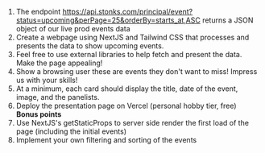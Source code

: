 1.  The endpoint https://api.stonks.com/principal/event?status=upcoming&perPage=25&orderBy=starts_at,ASC returns a JSON object of our live prod events data
2.  Create a webpage using NextJS and Tailwind CSS that processes and presents the data to show upcoming events.
3.  Feel free to use external libraries to help fetch and present the data. Make the page appealing!
4.  Show a browsing user these are events they don't want to miss! Impress us with your skills!
5.  At a minimum, each card should display the title, date of the event, image, and the panelists.
6.  Deploy the presentation page on Vercel (personal hobby tier, free)
    **Bonus points**
7.  Use NextJS's getStaticProps to server side render the first load of the page (including the initial events)
8.  Implement your own filtering and sorting of the events
